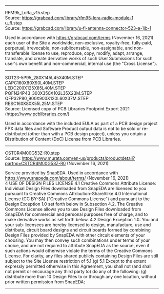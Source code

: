 ***

RFM95_LoRa_v15.step  
Source: https://grabcad.com/library/rfm95-lora-radio-module-1  
u_fl.step  
Source: https://grabcad.com/library/u-fl-antenna-connector-523-a-1jb-1  

Used in accordance with https://grabcad.com/terms (November 16, 2021)  
    each user of the Site a worldwide, non-exclusive, royalty-free, fully-paid, perpetual, irrevocable, non-sublicensable, non-assignable, and non-transferable license to use, reproduce, copy, modify, adapt, arrange, translate, and create derivative works of such User Submissions for such user's own benefit and non-commercial, internal use (the "Cross License").

***

SOT23-5P95_280X145L45X40M.STEP  
CAPC160X80X90L40M.STEP  
LEDC200X125X85L40M.STEP  
PQFN24P43_300X350X102L35X23M.STEP  
QFP32P80_900X900X120L60X37M.STEP  
RESC160X80X55L25M.STEP  
Source: Licensed copy of PCB Libraries Footprint Expert 2021 (https://www.pcblibraries.com/)

Used in accordance with the included EULA as part of a PCB design project  
    FPX data files and Software Product output data is not to be sold or re-distributed (other than with a PCB design project), unless you obtain a Distribution of Content (DoC) License from PCB Libraries.

***

CSTCR4M00G53Z-R0.step  
Source: https://www.murata.com/en-us/products/productdetail?partno=CSTCR4M00G53Z-R0 (November 16, 2021)  

Service provided by SnapEDA.  Used in accordance with https://www.snapeda.com/about/terms/ (November 16, 2021)  
    4 USE OF DESIGN FILES LICENSE
    4.1 Creative Commons Attribute License: Individual Design Files downloaded from SnapEDA are licensed to you pursuant to Creative Commons Attribution-ShareAlike 4.0 International License (CC BY-SA) ("Creative Commons License") and pursuant to the Design Exception 1.0 set forth below in Subsection 4.2. The Creative Commons License allows you to use Design Files downloaded from SnapEDA for commercial and personal purposes free of charge, and to make derivative works as set forth below.
    4.2 Design Exception 1.0: You and your sub-licensees are hereby licensed to design, manufacture, use and distribute, circuit board designs and circuit boards formed by combining Design Files provided by SnapEDA with other circuit elements of your choosing. You may then convey such combinations under terms of your choice, and are not required to attribute SnapEDA as the source, even if such actions would otherwise violate the terms of the Creative Commons License. For clarity, any files shared publicly containing Design Files are still subject to the Site License restriction of 5.1.(g)
    5.1 Except to the extent expressly permitted otherwise in this Agreement, you shall not (and shall not permit or encourage any third party to) do any of the following:
    (g)            distribute more than 10 Design Files to or through any one location, without prior written permission from SnapEDA;

***
